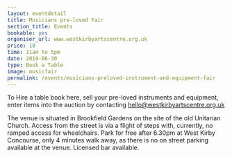 ```yaml
---
layout: eventdetail
title: Musicians pre-loved Fair
section_title: Events
bookable: yes
organiser_url: www.westkirbyartscentre.org.uk
price: 10
time: 11am to 5pm
date: 2019-06-30
type: Book a Table
image: musicfair
permalink: /events/musicians-preloved-instrument-and-equipment-fair
---
```


To Hire a table book here, sell your pre-loved instruments and equipment, enter items into the auction by contacting [hello@westkirbyartscentre.org.uk](mailto:hello@westkirbyartscentre.org.uk)

The venue is situated in Brookfield Gardens on the site of the old Unitarian Church.
Access from the street is via a flight of steps with, currently, no ramped access for wheelchairs.
Park for free after 6.30pm at West Kirby Concourse, only 4 minutes walk away, as there is no on street parking available at the venue. Licensed bar available.
